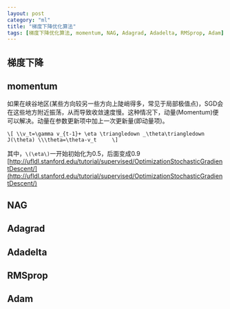 ```yaml
---
layout: post
category: "ml"
title: "梯度下降优化算法"
tags: [梯度下降优化算法, momentum, NAG, Adagrad, Adadelta, RMSprop, Adam]
---
```


## 梯度下降

## momentum

如果在峡谷地区(某些方向较另一些方向上陡峭得多，常见于局部极值点)，SGD会在这些地方附近振荡，从而导致收敛速度慢。这种情况下，动量(Momentum)便可以解决。动量在参数更新项中加上一次更新量(即动量项)。

`\[
\\v_t=\gamma v_{t-1}+ \eta \triangledown _\theta\triangledown J(\theta)
\\\theta=\theta-v_t    
\]`

其中，`\(\eta\)`一开始初始化为0.5，后面变成0.9 [http://ufldl.stanford.edu/tutorial/supervised/OptimizationStochasticGradientDescent/](http://ufldl.stanford.edu/tutorial/supervised/OptimizationStochasticGradientDescent/)


## NAG

## Adagrad

## Adadelta

## RMSprop

## Adam

